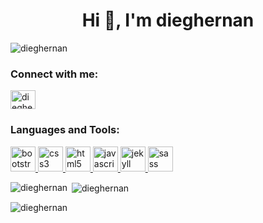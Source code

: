 <h1 align="center">Hi 👋, I'm dieghernan</h1>
<p align="left"> <img src="https://komarev.com/ghpvc/?username=dieghernan&label=Profile%20views&color=0e75b6&style=flat" alt="dieghernan" /> </p>

<h3 align="left">Connect with me:</h3>
<p align="left">
<a href="https://stackoverflow.com/users/7877917/dieghernan" target="blank"><img align="center" src="https://cdn.jsdelivr.net/npm/simple-icons@3.0.1/icons/stackoverflow.svg" alt="dieghernan" height="30" width="40" /></a>
</p>

<h3 align="left">Languages and Tools:</h3>
<p align="left"> <a href="https://getbootstrap.com" target="_blank"> <img src="https://devicons.github.io/devicon/devicon.git/icons/bootstrap/bootstrap-plain.svg" alt="bootstrap" width="40" height="40"/> </a> <a href="https://www.w3schools.com/css/" target="_blank"> <img src="https://devicons.github.io/devicon/devicon.git/icons/css3/css3-original-wordmark.svg" alt="css3" width="40" height="40"/> </a> <a href="https://www.w3.org/html/" target="_blank"> <img src="https://devicons.github.io/devicon/devicon.git/icons/html5/html5-original-wordmark.svg" alt="html5" width="40" height="40"/> </a> <a href="https://developer.mozilla.org/en-US/docs/Web/JavaScript" target="_blank"> <img src="https://devicons.github.io/devicon/devicon.git/icons/javascript/javascript-original.svg" alt="javascript" width="40" height="40"/> </a> <a href="https://jekyllrb.com/" target="_blank"> <img src="https://www.vectorlogo.zone/logos/jekyllrb/jekyllrb-icon.svg" alt="jekyll" width="40" height="40"/> </a> <a href="https://sass-lang.com" target="_blank"> <img src="https://devicons.github.io/devicon/devicon.git/icons/sass/sass-original.svg" alt="sass" width="40" height="40"/> </a> </p>

<p><img align="left" src="https://github-readme-stats.vercel.app/api/top-langs?username=dieghernan&show_icons=true&locale=en&layout=compact" alt="dieghernan" /></p>

<p>&nbsp;<img align="center" src="https://github-readme-stats.vercel.app/api?username=dieghernan&show_icons=true&locale=en" alt="dieghernan" /></p>

<p><img align="center" src="https://github-readme-streak-stats.herokuapp.com/?user=dieghernan&" alt="dieghernan" /></p>




